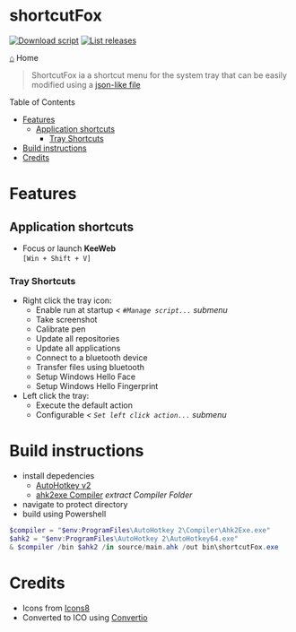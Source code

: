 <h1> shortcutFox </h1>

[![Download script](https://img.shields.io/github/downloads/yetenol/shortcutFox/total.svg)](https://github.com/yetenol/shortcutFox/releases/latest/download/shortcutFox.exe)
[![List releases](https://img.shields.io/github/release/yetenol/shortcutFox.svg)](https://github.com/yetenol/shortcutFox/releases)

[⌂](README.md) Home

> ShortcutFox ia a shortcut menu for the system tray
> that can be easily modified using a [json-like file](source/trayLayout.ahk)

Table of Contents
- [Features](#features)
  - [Application shortcuts](#application-shortcuts)
    - [Tray Shortcuts](#tray-shortcuts)
- [Build instructions](#build-instructions)
- [Credits](#credits)

# Features
## Application shortcuts
- Focus or launch **KeeWeb**  
    `[Win + Shift + V]` 

### Tray Shortcuts
- Right click the tray icon:
    - Enable run at startup _< `#Manage script...` submenu_
    - Take screenshot
    - Calibrate pen
    - Update all repositories
    - Update all applications
    - Connect to a bluetooth device
    - Transfer files using bluetooth
    - Setup Windows Hello Face
    - Setup Windows Hello Fingerprint
- Left click the tray:
    - Execute the default action
    - Configurable _< `Set left click action...` submenu_

# Build instructions
- install depedencies
    - [AutoHotkey v2](https://www.autohotkey.com/download/ahk-v2.zip)
    - [ahk2exe Compiler](https://www.autohotkey.com/download/ahk.zip) _extract Compiler Folder_
- navigate to protect directory
- build using Powershell
```powershell
$compiler = "$env:ProgramFiles\AutoHotkey 2\Compiler\Ahk2Exe.exe"
$ahk2 = "$env:ProgramFiles\AutoHotkey 2\AutoHotkey64.exe"
& $compiler /bin $ahk2 /in source/main.ahk /out bin\shortcutFox.exe
```

# Credits

- Icons from [Icons8](https://icons8.com/icons/fluency)
- Converted to ICO using [Convertio](https://convertio.co/png-ico/)